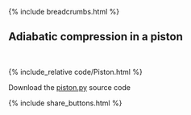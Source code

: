 {% include breadcrumbs.html %}

## Adiabatic compression in a piston
<div class="header_line"><br/></div>

{% include_relative code/Piston.html %}

<p style="clear:both;"></p>

Download the [piston.py](code/piston.py) source code

{% include share_buttons.html %}